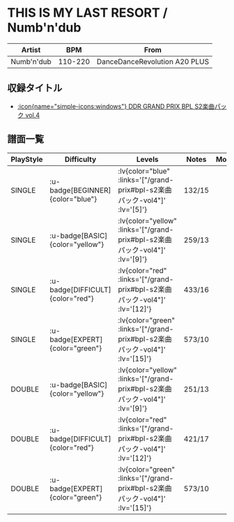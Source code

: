 # THIS IS MY LAST RESORT / Numb'n'dub

|Artist|BPM|From|
|------|---|----|
|Numb'n'dub|110-220|DanceDanceRevolution A20 PLUS|

## 収録タイトル

- [ :icon{name="simple-icons:windows"} DDR GRAND PRIX BPL S2楽曲パック vol.4](/grand-prix#bpl-s2楽曲パック-vol4)

## 譜面一覧

|PlayStyle|Difficulty|Levels|Notes|Movie|
|---------|----------|------|-----|-----|
|SINGLE| :u-badge[BEGINNER]{color="blue"} | :lv{color="blue" :links='["/grand-prix#bpl-s2楽曲パック-vol4"]' :lv='[5]'} |132/15||
|SINGLE| :u-badge[BASIC]{color="yellow"} | :lv{color="yellow" :links='["/grand-prix#bpl-s2楽曲パック-vol4"]' :lv='[9]'} |259/13||
|SINGLE| :u-badge[DIFFICULT]{color="red"} | :lv{color="red" :links='["/grand-prix#bpl-s2楽曲パック-vol4"]' :lv='[12]'} |433/16||
|SINGLE| :u-badge[EXPERT]{color="green"} | :lv{color="green" :links='["/grand-prix#bpl-s2楽曲パック-vol4"]' :lv='[15]'} |573/10||
|DOUBLE| :u-badge[BASIC]{color="yellow"} | :lv{color="yellow" :links='["/grand-prix#bpl-s2楽曲パック-vol4"]' :lv='[9]'} |251/13||
|DOUBLE| :u-badge[DIFFICULT]{color="red"} | :lv{color="red" :links='["/grand-prix#bpl-s2楽曲パック-vol4"]' :lv='[12]'} |421/17||
|DOUBLE| :u-badge[EXPERT]{color="green"} | :lv{color="green" :links='["/grand-prix#bpl-s2楽曲パック-vol4"]' :lv='[15]'} |573/10||

